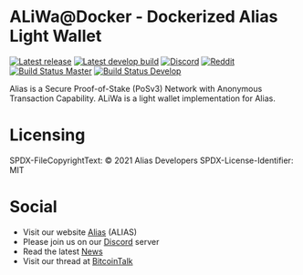 # ALiWa@Docker - Dockerized Alias Light Wallet
[![Latest release](https://img.shields.io/github/v/release/aliascash/aliwa-server-docker?label=Release&color=%2300bf00)](https://github.com/aliascash/aliwa-server-docker/releases/latest)
[![Latest develop build](https://img.shields.io/github/v/release/aliascash/aliwa-server-docker?include_prereleases&label=Develop-Build)](https://github.com/aliascash/aliwa-server-docker/releases)
[![Discord](https://img.shields.io/discord/426769724018524161?logo=discord)](https://discord.gg/ckkrb8m)
[![Reddit](https://img.shields.io/badge/reddit-join-orange?logo=reddit)](https://www.reddit.com/r/AliasCash/)
[![Build Status Master](https://github.com/aliascash/aliwa-server-docker/actions/workflows/build-master.yml/badge.svg)](https://github.com/aliascash/aliwa-server-docker/actions)
[![Build Status Develop](https://github.com/aliascash/aliwa-server-docker/actions/workflows/build-develop.yml/badge.svg)](https://github.com/aliascash/aliwa-server-docker/actions)

Alias is a Secure Proof-of-Stake (PoSv3) Network with Anonymous Transaction Capability.
ALiWa is a light wallet implementation for Alias.

# Licensing

SPDX-FileCopyrightText: © 2021 Alias Developers
SPDX-License-Identifier: MIT

# Social
- Visit our website [Alias](https://alias.cash/) (ALIAS)
- Please join us on our [Discord](https://discord.gg/ckkrb8m) server
- Read the latest [News](https://alias.cash/news/)
- Visit our thread at [BitcoinTalk](https://bitcointalk.org/index.php?topic=2103301.0)

